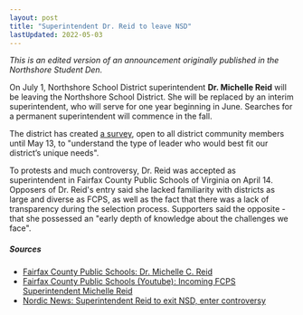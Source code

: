 ```yaml
---
layout: post
title: "Superintendent Dr. Reid to leave NSD"
lastUpdated: 2022-05-03
---
```


*This is an edited version of an announcement originally published in the Northshore Student Den.*

On July 1, Northshore School District superintendent **Dr. Michelle Reid** will be leaving the Northshore School District. She will be replaced by an interim superintendent, who will serve for one year beginning in June. Searches for a permanent superintendent will commence in the fall.

The district has created [a survey](https://survey.k12insight.com/r/NSD22InterimSupeSurvey), open to all district community members until May 13, to "understand the type of leader who would best fit our district’s unique needs".

To protests and much controversy, Dr. Reid was accepted as superintendent in Fairfax County Public Schools of Virginia on April 14. Opposers of Dr. Reid's entry said she lacked familiarity with districts as large and diverse as FCPS, as well as the fact that there was a lack of transparency during the selection process. Supporters said the opposite - that she possessed an "early depth of knowledge about the challenges we face".

##### Sources
- [Fairfax County Public Schools: Dr. Michelle C. Reid](https://www.fcps.edu/staff/dr-michelle-c-reid)
- [Fairfax County Public Schools (Youtube): Incoming FCPS Superintendent Michelle Reid](https://www.youtube.com/watch?v=0ITPyu6dlPY)
- [Nordic News: Superintendent Reid to exit NSD, enter controversy](https://nordicnews.net/10837/news/superintendent-reid-to-exit-nsd-enter-controversy/)